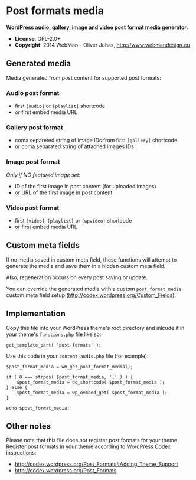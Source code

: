 # Post formats media

**WordPress audio, gallery, image and video post format media generator.**

* **License**: GPL-2.0+
* **Copyright**: 2014 WebMan - Oliver Juhas, http://www.webmandesign.eu

## Generated media

Media generated from post content for supported post formats:

### Audio post format

* first `[audio]` or `[playlist]` shortcode
* or first embed media URL

### Gallery post format

* coma separeted string of image IDs from first `[gallery]` shortcode
* or coma separated string of attached images IDs

### Image post format

*Only if NO featured image set:*
* ID of the first image in post content (for uploaded images)
* or URL of the first image in post content

### Video post format

* first `[video]`, `[playlist]` or `[wpvideo]` shortcode
* or first embed media URL

## Custom meta fields

If no media saved in custom meta field, these functions will attempt to generate the media and save them in a hidden custom meta field.

Also, regeneration occurs on every post saving or update.

You can override the generated media with a custom `post_format_media` custom meta field setup (http://codex.wordpress.org/Custom_Fields).

## Implementation

Copy this file into your WordPress theme's root directory and inlcude it in your theme's `funstions.php` file like so:

	get_template_part( 'post-formats' );

Use this code in your `content-audio.php` file (for example):

	$post_format_media = wm_get_post_format_media();

	if ( 0 === strpos( $post_format_media, '[' ) ) {
		$post_format_media = do_shortcode( $post_format_media );
	} else {
		$post_format_media = wp_oembed_get( $post_format_media );
	}

	echo $post_format_media;

## Other notes

Please note that this file does not register post formats for your theme. Register post formats in your theme according to WordPress Codex instructions:

* http://codex.wordpress.org/Post_Formats#Adding_Theme_Support
* http://codex.wordpress.org/Post_Formats